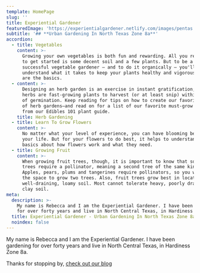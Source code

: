 ```yaml
---
template: HomePage
slug: ''
title: Experiential Gardener
featuredImage: 'https://experientialgardener.netlify.com/images/pentas.jpg'
subtitle: '## **Urban Gardening In North Texas Zone 8a**'
accordion:
  - title: Vegetables
    content: >-
      Growing your own vegetables is both fun and rewarding. All you really need
      to get started is some decent soil and a few plants. But to be a really
      successful vegetable gardener — and to do it organically — you'll need to
      understand what it takes to keep your plants healthy and vigorous. Here
      are the basics.
  - content: >-
      Designing an herb garden is an exercise in instant gratification; many
      herbs are fast-growing plants to harvest (or at least snip) within weeks
      of germination. Keep reading for tips on how to create our favorite types
      of herb gardens—and read on for a list of our favorite must-grow herbs
      from our Edibles 101 plant guide.
    title: Herb Gardening
  - title: Learn To Grow Flowers
    content: >-
      No matter what your level of experience, you can have blooming beauty in
      your life. But for your flowers to do best, it helps to understand a few
      basics about how flowers work and what they need.
  - title: Growing Fruit
    content: >-
      When growing fruit trees, though, it is important to know that some fruit
      trees require a pollinator, meaning a second tree of the same kind.
      Apples, pears, plums and tangerines require pollinators, so you will need
      the space to grow two trees. Also, fruit trees grow best in locations with
      well-draining, loamy soil. Most cannot tolerate heavy, poorly draining
      clay soil.
meta:
  description: >-
    My name is Rebecca and I am the Experiential Gardener. I have been gardening
    for over forty years and live in North Central Texas, in Hardiness Zone 8a.
  title: Experiential Gardener - Urban Gardening In North Texas Zone 8a
  noindex: false
---
```

My name is Rebecca and I am the Experiential Gardener. I have been gardening for over forty years and live in North Central Texas, in Hardiness Zone 8a.

Thanks for stopping by, [check out our blog](https://experientialgardener.netlify.com/blog/)